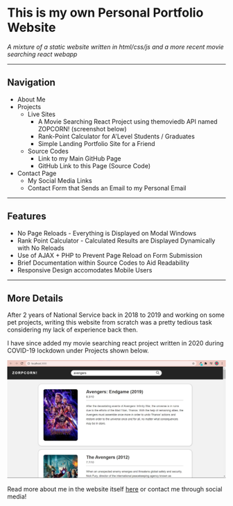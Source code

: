 # This is my own Personal Portfolio Website
_A mixture of a static website written in html/css/js and a more recent movie searching react webapp_

---

## Navigation
* About Me
* Projects
    * Live Sites
        * A Movie Searching React Project using themoviedb API named ZOPCORN! (screenshot below)
        * Rank-Point Calculator for A'Level Students / Graduates
        * Simple Landing Portfolio Site for a Friend
    * Source Codes
        * Link to my Main GitHub Page  
        * GitHub Link to this Page (Source Code)
* Contact Page
    * My Social Media Links
    * Contact Form that Sends an Email to my Personal Email

---

## Features
* No Page Reloads - Everything is Displayed on Modal Windows
* Rank Point Calculator - Calculated Results are Displayed Dynamically with No Reloads
* Use of AJAX + PHP to Prevent Page Reload on Form Submission
* Brief Documentation within Source Codes to Aid Readability
* Responsive Design accomodates Mobile Users

---

## More Details
After 2 years of National Service back in 2018 to 2019 and working on some pet projects, writing this website from scratch was a pretty tedious task considering my lack of experience back then. 

I have since added my movie searching react project written in 2020 during COVID-19 lockdown under Projects shown below. 

![ZOPCORN! Webapp](https://github.com/zhermin/zhermin.github.io/blob/master/images/screenshot_avengers.jpg "Screenshot of ZOPCORN!")

Read more about me in the website itself [here](https://zhermin.github.io/) or contact me through social media!